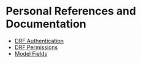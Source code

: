 # Personal References and Documentation 

- [DRF Authentication](https://www.django-rest-framework.org/api-guide/authentication/)
- [DRF Permissions](https://www.django-rest-framework.org/api-guide/permissions/)
- [Model Fields](https://docs.djangoproject.com/en/5.2/ref/models/fields/)